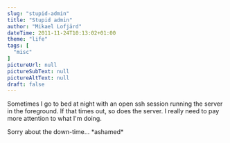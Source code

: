 ```yaml
---
slug: "stupid-admin"
title: "Stupid admin"
author: "Mikael Lofjärd"
dateTime: 2011-11-24T10:13:02+01:00
theme: "life"
tags: [
  "misc"
]
pictureUrl: null
pictureSubText: null
pictureAltText: null
draft: false
---
```

Sometimes I go to bed at night with an open ssh session running the server in the foreground. If that times out, so does the server. I really need to pay more attention to what I'm doing.

Sorry about the down-time... \*ashamed\*
